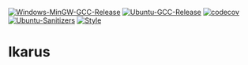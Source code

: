 [![Windows-MinGW-GCC-Release](https://github.com/rath3t/Ikarus/actions/workflows/windowsMinGW.yml/badge.svg)](https://github.com/rath3t/Ikarus/actions/workflows/windowsMinGW.yml)
[![Ubuntu-GCC-Release](https://github.com/rath3t/Ikarus/actions/workflows/ubuntu.yml/badge.svg)](https://github.com/rath3t/Ikarus/actions/workflows/ubuntu.yml)
[![codecov](https://codecov.io/gh/rath3t/Ikarus/branch/master/graph/badge.svg?token=8UZR0T8C8H)](https://codecov.io/gh/rath3t/Ikarus)
[![Ubuntu-Sanitizers](https://github.com/rath3t/Ikarus/actions/workflows/sanitizers.yml/badge.svg)](https://github.com/rath3t/Ikarus/actions/workflows/sanitizers.yml)
[![Style](https://github.com/rath3t/Ikarus/actions/workflows/style.yml/badge.svg)](https://github.com/rath3t/Ikarus/actions/workflows/style.yml)
# Ikarus
 

  



 
  
